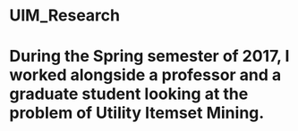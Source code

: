 # UIM_Research
# During the Spring semester of 2017, I worked alongside a professor and a graduate student looking at the problem of Utility Itemset Mining. 
